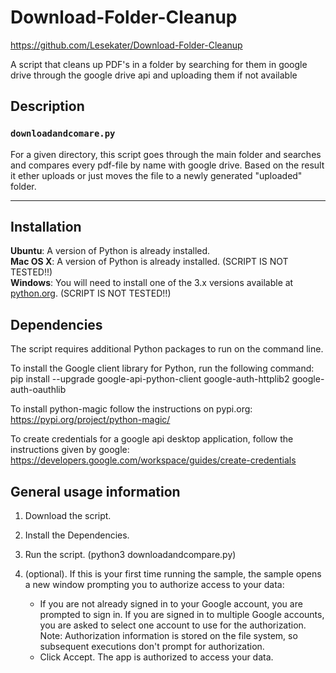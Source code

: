 # Download-Folder-Cleanup
https://github.com/Lesekater/Download-Folder-Cleanup

A script that cleans up PDF's in a folder by searching for them in google drive through the google drive api and uploading them if not available

## Description

### `downloadandcomare.py`
For a given directory, this script goes through the main folder and searches and compares every pdf-file by name with google drive. Based on the result it ether uploads or just moves the file to a newly generated "uploaded" folder.

---

## Installation

**Ubuntu**: A version of Python is already installed.  
**Mac OS X**: A version of Python is already installed. (SCRIPT IS NOT TESTED!!)  
**Windows**: You will need to install one of the 3.x versions available at [python.org](http://www.python.org/getit/). (SCRIPT IS NOT TESTED!!)  

## Dependencies
The script requires additional Python packages to run on the command line.

To install the Google client library for Python, run the following command:
pip install --upgrade google-api-python-client google-auth-httplib2 google-auth-oauthlib

To install python-magic follow the instructions on pypi.org:
https://pypi.org/project/python-magic/

To create credentials for a google api desktop application, follow the instructions given by google:
https://developers.google.com/workspace/guides/create-credentials

## General usage information

1. Download the script.
2. Install the Dependencies.
3. Run the script. (python3 downloadandcompare.py)

4. (optional). If this is your first time running the sample, the sample opens a new window prompting you to authorize access to your data:
    * If you are not already signed in to your Google account, you are prompted to sign in. If you are signed in to multiple Google accounts, you are asked to select one account to use for the authorization.
Note: Authorization information is stored on the file system, so subsequent executions don't prompt for authorization.
    * Click Accept. The app is authorized to access your data.
